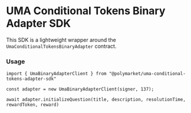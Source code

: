 # UMA Conditional Tokens Binary Adapter SDK

This SDK is a lightweight wrapper around the `UmaConditionalTokensBinaryAdapter` contract.

### Usage

`import { UmaBinaryAdapterClient } from "@polymarket/uma-conditional-tokens-adapter-sdk"`

`const adapter = new UmaBinaryAdapterClient(signer, 137);`

`await adapter.initializeQuestion(title, description, resolutionTime, rewardToken, reward)`